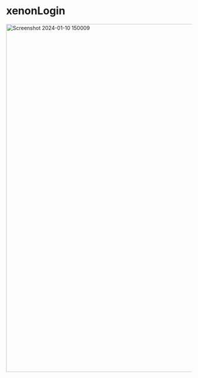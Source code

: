 # xenonLogin

<img width="944" alt="Screenshot 2024-01-10 150009" src="https://github.com/rijul27/xenonLogin/assets/122171989/23b994ca-5a46-44c5-ba3f-ad1e725c9ed1">

